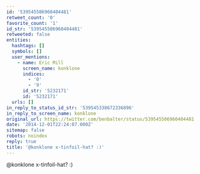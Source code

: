 ```yaml
---
id: '539545506960404481'
retweet_count: '0'
favorite_count: '1'
id_str: '539545506960404481'
retweeted: false
entities:
  hashtags: []
  symbols: []
  user_mentions:
    - name: Eric Mill
      screen_name: konklone
      indices:
        - '0'
        - '9'
      id_str: '5232171'
      id: '5232171'
  urls: []
in_reply_to_status_id_str: '539545338672336896'
in_reply_to_screen_name: konklone
original_url: https://twitter.com/benbalter/status/539545506960404481
date: '2014-12-01T22:24:07.000Z'
sitemap: false
robots: noindex
reply: true
title: '@konklone x-tinfoil-hat? :)'
---
```


@konklone x-tinfoil-hat? :)